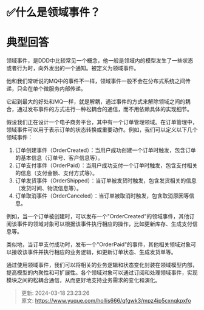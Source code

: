 # ✅什么是领域事件？

# 典型回答


领域事件，是DDD中比较常见一个概念，他一般是领域内的模型发生了一些状态或者行为时，向外发出的一个通知。被定义为领域事件。



他和我们常听说的MQ中的事件不一样，领域事件一般不会在分布式系统之间传递，只会在单个微服务内部传递。



它起到最大的好处和MQ一样，就是解耦，通过事件的方式来解除领域之间的耦合，通过发布事件的方式进行一种松耦合的通信，而不用依赖具体的实现细节。



假设我们正在设计一个电子商务平台，其中有一个订单管理领域。在订单管理中，领域事件可以用于表示订单的状态转换或重要动作。例如，我们可以定义以下几个领域事件：



1. 订单创建事件（OrderCreated）：当用户成功创建一个订单时触发，包含订单的基本信息（订单号、客户信息等）。
2. 订单支付事件（OrderPaid）：当用户成功支付一个订单时触发，包含支付相关的信息（支付金额、支付方式等）。
3. 订单发货事件（OrderShipped）：当订单被发货时触发，包含发货相关的信息（发货时间、物流信息等）。
4. 订单取消事件（OrderCanceled）：当订单被取消时触发，包含取消原因等信息。



例如，当一个订单被创建时，可以发布一个"OrderCreated"的领域事件，其他订阅该事件的领域对象可以根据该事件执行相应的操作，比如更新库存、生成支付信息等。



类似地，当订单支付成功时，发布一个"OrderPaid"的事件，其他相关领域对象可以接收该事件并执行相应的业务逻辑，如更新订单状态、生成发货单等。



通过使用领域事件，我们可以将相关的业务逻辑和状态变化封装在领域模型内部，提高模型的内聚性和可扩展性。各个领域对象可以通过订阅和处理领域事件，实现模块之间的松耦合通信，从而更好地支持业务需求的变化和演化。



> 更新: 2024-03-18 23:23:26  
> 原文: <https://www.yuque.com/hollis666/qfgwk3/mpz4ip5cxnqkpxfo>